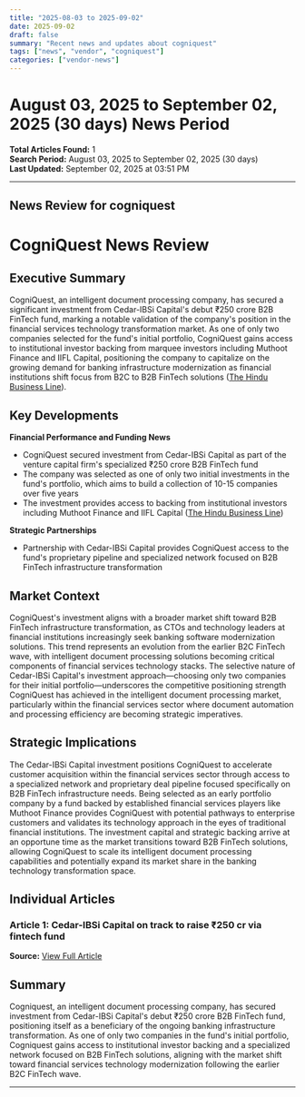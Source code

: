 ```yaml
---
title: "2025-08-03 to 2025-09-02"
date: 2025-09-02
draft: false
summary: "Recent news and updates about cogniquest"
tags: ["news", "vendor", "cogniquest"]
categories: ["vendor-news"]
---
```


# August 03, 2025 to September 02, 2025 (30 days) News Period 

**Total Articles Found:** 1  
**Search Period:** August 03, 2025 to September 02, 2025 (30 days)  
**Last Updated:** September 02, 2025 at 03:51 PM

---

## News Review for cogniquest

# CogniQuest News Review

## Executive Summary

CogniQuest, an intelligent document processing company, has secured a significant investment from Cedar-IBSi Capital's debut ₹250 crore B2B FinTech fund, marking a notable validation of the company's position in the financial services technology transformation market. As one of only two companies selected for the fund's initial portfolio, CogniQuest gains access to institutional investor backing from marquee investors including Muthoot Finance and IIFL Capital, positioning the company to capitalize on the growing demand for banking infrastructure modernization as financial institutions shift focus from B2C to B2B FinTech solutions ([The Hindu Business Line](https://www.thehindubusinessline.com/news/cedar-ibsi-capital-on-track-to-raise-250-cr-via-fintech-fund/article69955386.ece)).

## Key Developments

**Financial Performance and Funding News**
- CogniQuest secured investment from Cedar-IBSi Capital as part of the venture capital firm's specialized ₹250 crore B2B FinTech fund
- The company was selected as one of only two initial investments in the fund's portfolio, which aims to build a collection of 10-15 companies over five years
- The investment provides access to backing from institutional investors including Muthoot Finance and IIFL Capital ([The Hindu Business Line](https://www.thehindubusinessline.com/news/cedar-ibsi-capital-on-track-to-raise-250-cr-via-fintech-fund/article69955386.ece))

**Strategic Partnerships**
- Partnership with Cedar-IBSi Capital provides CogniQuest access to the fund's proprietary pipeline and specialized network focused on B2B FinTech infrastructure transformation

## Market Context

CogniQuest's investment aligns with a broader market shift toward B2B FinTech infrastructure transformation, as CTOs and technology leaders at financial institutions increasingly seek banking software modernization solutions. This trend represents an evolution from the earlier B2C FinTech wave, with intelligent document processing solutions becoming critical components of financial services technology stacks. The selective nature of Cedar-IBSi Capital's investment approach—choosing only two companies for their initial portfolio—underscores the competitive positioning strength CogniQuest has achieved in the intelligent document processing market, particularly within the financial services sector where document automation and processing efficiency are becoming strategic imperatives.

## Strategic Implications

The Cedar-IBSi Capital investment positions CogniQuest to accelerate customer acquisition within the financial services sector through access to a specialized network and proprietary deal pipeline focused specifically on B2B FinTech infrastructure needs. Being selected as an early portfolio company by a fund backed by established financial services players like Muthoot Finance provides CogniQuest with potential pathways to enterprise customers and validates its technology approach in the eyes of traditional financial institutions. The investment capital and strategic backing arrive at an opportune time as the market transitions toward B2B FinTech solutions, allowing CogniQuest to scale its intelligent document processing capabilities and potentially expand its market share in the banking technology transformation space.

## Individual Articles

### Article 1: Cedar-IBSi Capital on track to raise ₹250 cr via fintech fund

**Source:** [View Full Article](https://www.thehindubusinessline.com/news/cedar-ibsi-capital-on-track-to-raise-250-cr-via-fintech-fund/article69955386.ece)

## Summary

Cogniquest, an intelligent document processing company, has secured investment from Cedar-IBSi Capital's debut ₹250 crore B2B FinTech fund, positioning itself as a beneficiary of the ongoing banking infrastructure transformation. As one of only two companies in the fund's initial portfolio, Cogniquest gains access to institutional investor backing and a specialized network focused on B2B FinTech solutions, aligning with the market shift toward financial services technology modernization following the earlier B2C FinTech wave.





---

